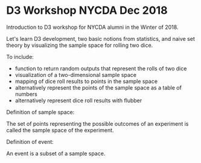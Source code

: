 # D3 Workshop NYCDA Dec 2018

Introduction to D3 workshop for NYCDA alumni in the Winter of 2018.

Let's learn D3 development, two basic notions from statistics, and naive set theory by visualizing the sample space for rolling two dice.

To include:

* function to return random outputs that represent the rolls of two dice
* visualization of a two-dimensional sample space
* mapping of dice roll results to points in the sample space
* alternatively represent the points of the sample space as a table of numbers
* alternatively represent dice roll results with flubber

Definition of sample space:

  The set of points representing the possible outcomes of an experiment is called the sample space of the experiment.

Definition of event:

  An event is a subset of a sample space.
